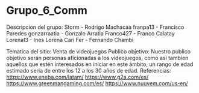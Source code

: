 # Grupo_6_Comm

Descripcion del grupo:
Storm - Rodrigo Machacaa
franpa13 - Francisco Paredes
gonzarraatia - Gonzalo Arratia
Franco427 - Franco Calatay
LorenaI3 - Ines Lorena Cari
Fer - Fernando Chambi

Tematica del sitio: Venta de videojuegos
Publico objetivo: Nuestro publico objetivo serán personas aficionadas a los videojuegos, como asi tambien aquellos que estén interesados en iniciar en este ámbito, un rango de edad estimado seria de entre los 12 a los 30 años de edad.
Referencias: 
https://www.eneba.com/latam/
https://www.g2a.com/es/
https://www.greenmangaming.com/es/
https://www.nuuvem.com/us-en/
